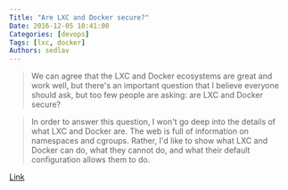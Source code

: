 ```yaml
---
Title: "Are LXC and Docker secure?"
Date: 2016-12-05 10:41:00
Categories: [devops]
Tags: [lxc, docker]
Authors: sedlav
---
```


> We can agree that the LXC and Docker ecosystems are great and work well, but there's an important question that I believe everyone should ask, but too few people are asking: are LXC and Docker secure?

> In order to answer this question, I won't go deep into the details of what LXC and Docker are. The web is full of information on namespaces and cgroups. Rather, I'd like to show what LXC and Docker can do, what they cannot do, and what their default configuration allows them to do.

[Link](http://andrea.corbellini.name/2015/02/20/are-lxc-and-docker-secure/)
